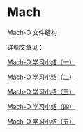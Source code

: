 # Mach

Mach-O 文件结构

详细文章见：

[Mach-O 学习小结（一）](./Mach-O学习小结（一）/Mach-O学习小结（一）.md)

[Mach-O 学习小结（二）](./Mach-O学习小结（二）/Mach-O学习小结（二）.md)

[Mach-O 学习小结（三）](./Mach-O学习小结（三）/Mach-O学习小结（三）.md)

[Mach-O 学习小结（四）](./Mach-O学习小结（四）/Mach-O学习小结（四）.md)

[Mach-O 学习小结（五）](./Mach-O学习小结（五）/Mach-O学习小结（五）.md)

